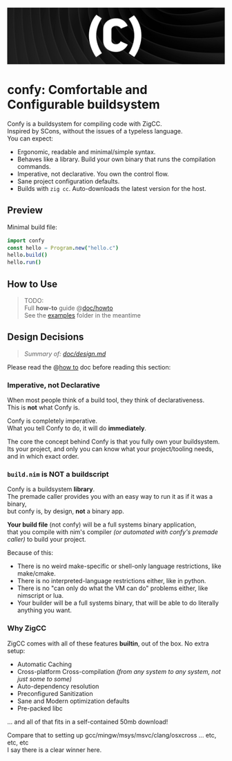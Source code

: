 ![Confy](./res/banner.png)
# confy: Comfortable and Configurable buildsystem
Confy is a buildsystem for compiling code with ZigCC.  
Inspired by SCons, without the issues of a typeless language.  
You can expect: 
- Ergonomic, readable and minimal/simple syntax.  
- Behaves like a library. Build your own binary that runs the compilation commands.  
- Imperative, not declarative. You own the control flow.  
- Sane project configuration defaults.  
- Builds with `zig cc`. Auto-downloads the latest version for the host.  

## Preview
Minimal build file:
```nim
import confy
const hello = Program.new("hello.c")
hello.build()
hello.run()
```

## How to Use
> TODO:  
> Full **how-to** guide @[doc/howto](./doc/howto.md)  
> See the [examples](./examples) folder in the meantime


## Design Decisions
> _Summary of: [doc/design.md](./doc/design.md)_

Please read the @[how to](./doc/howto.md) doc before reading this section:

### Imperative, not Declarative
When most people think of a build tool, they think of declarativeness.  
This is **not** what Confy is.  

Confy is completely imperative.  
What you tell Confy to do, it will do **immediately**.  

The core the concept behind Confy is that you fully own your buildsystem.  
Its your project, and only you can know what your project/tooling needs,  
and in which exact order.  

### `build.nim` is NOT a buildscript
Confy is a buildsystem **library**.  
The premade caller provides you with an easy way to run it as if it was a binary,  
but confy is, by design, **not** a binary app.  

**Your build file** (not confy) will be a full systems binary application,  
that you compile with nim's compiler _(or automated with confy's premade caller)_ to build your project.  

Because of this:
- There is no weird make-specific or shell-only language restrictions, like make/cmake.  
- There is no interpreted-language restrictions either, like in python.  
- There is no "can only do what the VM can do" problems either, like nimscript or lua.  
- Your builder will be a full systems binary, that will be able to do literally anything you want.  

### Why ZigCC
ZigCC comes with all of these features **builtin**, out of the box. No extra setup:
- Automatic Caching
- Cross-platform Cross-compilation
  _(from any system to any system, not just some to some)_
- Auto-dependency resolution
- Preconfigured Sanitization
- Sane and Modern optimization defaults
- Pre-packed libc

... and all of that fits in a self-contained 50mb download!  

Compare that to setting up gcc/mingw/msys/msvc/clang/osxcross ... etc, etc, etc  
I say there is a clear winner here.  


